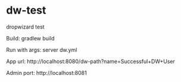 # dw-test
dropwizard test

Build: gradlew build

Run with args: server dw.yml

App url:  http://localhost:8080/dw-path?name=Successful+DW+User

Admin port: http://localhost:8081
